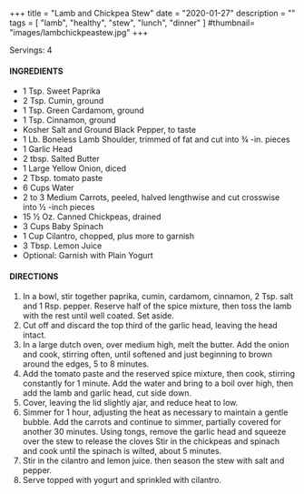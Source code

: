 +++
title = "Lamb and Chickpea Stew"
date = "2020-01-27"
description = ""
tags = [
    "lamb",
    "healthy",
    "stew",
    "lunch",
    "dinner"
]
#thumbnail= "images/lambchickpeastew.jpg"
+++

Servings: 4<!--more-->

#### INGREDIENTS 

* 1 Tsp. Sweet Paprika
* 2 Tsp. Cumin, ground
* 1 Tsp. Green Cardamom, ground
* 1 Tsp. Cinnamon, ground
* Kosher Salt and Ground Black Pepper, to taste
* 1 Lb. Boneless Lamb Shoulder, trimmed of fat and cut into ¾ -in. pieces
* 1 Garlic Head 
* 2 tbsp. Salted Butter
* 1 Large Yellow Onion, diced 
* 2 Tbsp. tomato paste
* 6 Cups Water
* 2 to 3 Medium Carrots, peeled, halved lengthwise and cut crosswise into ½ -inch pieces
* 15 ½ Oz. Canned Chickpeas, drained
* 3 Cups Baby Spinach
* 1 Cup Cilantro, chopped, plus more to garnish
* 3 Tbsp. Lemon Juice
* Optional: Garnish with Plain Yogurt

  
#### DIRECTIONS 

1. In a bowl, stir together paprika, cumin, cardamom, cinnamon, 2 Tsp. salt and 1 Rsp. pepper. Reserve half of the spice mixture, then toss the lamb with the rest until well coated. Set aside. 
2. Cut off and discard the top third of the garlic head, leaving the head intact. 
3. In a large dutch oven, over medium high, melt the butter. Add the onion and cook, stirring often, until softened and just beginning to brown around the edges, 5 to 8 minutes.
4. Add the tomato paste and the reserved spice mixture, then cook, stirring constantly for 1 minute. Add the water and bring to a boil over high, then add the lamb and garlic head, cut side down. 
5. Cover, leaving the lid slightly ajar, and reduce heat to low.
6. Simmer for 1 hour, adjusting the heat as necessary to maintain a gentle bubble. Add the carrots and continue to simmer, partially covered for another 30 minutes. Using tongs, remove the garlic head and squeeze over the stew to release the cloves Stir in the chickpeas and spinach and cook until the spinach is wilted, about 5 minutes. 
7. Stir in the cilantro and lemon juice. then season the stew with salt and pepper. 
8. Serve topped with yogurt and sprinkled with cilantro.
